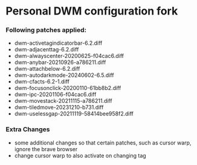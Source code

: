 # Personal DWM configuration fork
### Following patches applied:
- dwm-activetagindicatorbar-6.2.diff
- dwm-adjacenttag-6.2.diff
- dwm-alwayscenter-20200625-f04cac6.diff
- dwm-anybar-20210926-a786211.diff
- dwm-attachbelow-6.2.diff
- dwm-autodarkmode-20240602-6.5.diff
- dwm-cfacts-6.2-1.diff
- dwm-focusonclick-20200110-61bb8b2.diff
- dwm-ipc-20201106-f04cac6.diff
- dwm-movestack-20211115-a786211.diff
- dwm-tiledmove-20231210-b731.diff
- dwm-uselessgap-20211119-58414bee958f2.diff

### Extra Changes
- some additional changes so that certain patches, such as cursor warp, ignore the brave browser
- change cursor warp to also activate on changing tag

